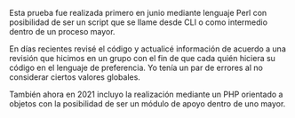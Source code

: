 Esta prueba fue realizada primero en junio mediante lenguaje Perl con posibilidad de ser un script que se llame desde CLI o como intermedio dentro de un proceso mayor.


En días recientes revisé el código y actualicé información de acuerdo a una revisión que hicimos en un grupo con el fin de que cada quién hiciera su código en el lenguaje de preferencia. Yo tenía un par de errores al no considerar ciertos valores globales.


También ahora en 2021 incluyo la realización mediante un PHP orientado a objetos con la posibilidad de ser un módulo de apoyo dentro de uno mayor.